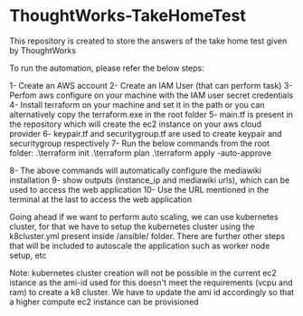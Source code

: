 # ThoughtWorks-TakeHomeTest
This repository is created to store the answers of the take home test given by ThoughtWorks

To run the automation, please refer the below steps:

1- Create an AWS account
2- Create an IAM User (that can perform task)
3- Perfom aws configure on your machine with the IAM user secret credentials
4- Install terraform on your machine and set it in the path or you can alternatively copy the terraform.exe in the root folder
5- main.tf is present in the repository which will create the ec2 instance on your aws cloud provider 
6- keypair.tf and securitygroup.tf are used to create keypair and securitygroup respectively 
7- Run the below commands from the root folder: 
      .\terraform init 
      .\terraform plan 
      .\terraform apply -auto-approve

8- The above commands will automatically configure the mediawiki installation 
9- show outputs (instance_ip and mediawiki urls), which can be used to access the web application
10- Use the URL mentioned in the terminal at the last to access the web application

Going ahead if we want to perform auto scaling, we can use kubernetes cluster, for that we have to setup the kubernetes cluster using the k8cluster.yml present inside /ansible/ folder. There are further other steps that will be included to autoscale the application such as worker node setup, etc

Note: kubernetes cluster creation will not be possible in the current ec2 istance as the ami-id used for this doesn't meet the requirements (vcpu and ram) to create a k8 cluster. We have to update the ami id accordingly so that a higher compute ec2 instance can be provisioned
